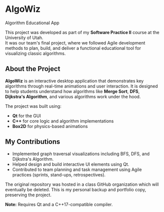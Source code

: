 # AlgoWiz

Algorithm Educational App

This project was developed as part of my **Software Practice II** course at the University of Utah.  
It was our team's final project, where we followed Agile development methods to plan, build, and deliver a functional educational tool for visualizing classic algorithms.

## About the Project
**AlgoWiz** is an interactive desktop application that demonstrates key algorithms through real-time animations and user interaction. It is designed to help students understand how algorithms like **Merge Sort**, **DFS**, **Dijkstra's Algorithm**, and various algorithms work under the hood.

The project was built using:
- **Qt** for the GUI
- **C++** for core logic and algorithm implementations
- **Box2D** for physics-based animations

## My Contributions
- Implemented graph traversal visualizations including BFS, DFS, and Dijkstra's Algorithm.
- Helped design and build interactive UI elements using Qt.
- Contributed to team planning and task management using Agile practices (sprints, stand-ups, retrospectives).

The original repository was hosted in a class GitHub organization which will eventually be deleted. This is my personal backup and portfolio copy, preserving the project.

**Note:** Requires Qt and a C++17-compatible compiler.

